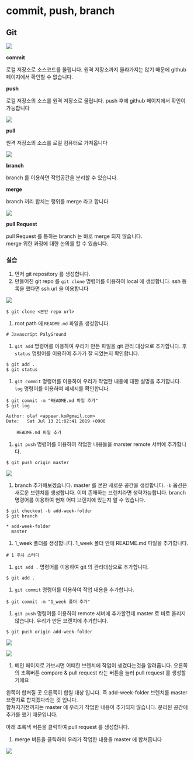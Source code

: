 # commit, push, branch

## Git

![](../../.gitbook/assets/image%20%287%29.png)





**commit**

로컬 저장소로 소스코드를 올립니다. 원격 저장소까지 올라가지는 않기 때문에 github 페이지에서 확인할 수 없습니다.

**push**

로컬 저장소의 소스를 원격 저장소로 올립니다. push 후에 github 페이지에서 확인이 가능합니다

![](../../.gitbook/assets/image%20%2824%29.png)

**pull**

원격 저장소의 소스를 로컬 컴퓨터로 가져옵니다

![](../../.gitbook/assets/image%20%2818%29.png)



**branch**

branch 를 이용하면 작업공간을 분리할 수 있습니다.

**merge**

branch 끼리 합치는 행위를 merge 라고 합니다

![](../../.gitbook/assets/image%20%281%29.png)

**pull Request**

pull Request 를 통하는 branch 는 바로 merge 되지 않습니다.  
merge 위한 과정에 대한 논의를 할 수 있습니다.

### 실습

1. 먼저 git repository 를 생성합니다.
2. 만들어진 git repo 를 `git clone` 명령어를 이용하여 local 에 생성합니다. ssh 등록을 했다면 ssh url 을 이용합니다

![](../../.gitbook/assets/image%20%288%29.png)

```text
$ git clone <본인 repo url>
```

1. root path 에 `README.md` 파일을 생성합니다.

```text
# Javascript PalyGround
```

1. `git add` 명령어를 이용하여 우리가 만든 파일을 git 관리 대상으로 추가합니다. 후 `status` 명령어를 이용하여 추가가 잘 되었는지 확인합니다.

```text
$ git add .
$ git status 
```

1. `git commit` 명령어를 이용하여 우리가 작업한 내용에 대한 설명을 추가합니다. `log` 명령어를 이용하여 메세지를 확인합니다.

```text
$ git commit -m "README.md 파일 추가"
$ git log 
```

```text
Author: olaf <appear.ko@gmail.com>
Date:   Sat Jul 13 21:02:41 2019 +0900

    README.md 파일 추가
```

1. `git push` 명령어를 이용하여 작업한 내용들을 marster remote 서버에 추가합니다.

```text
$ git push origin master
```

![](../../.gitbook/assets/image%20%2820%29.png)

1. branch 추가해보겠습니다. master 를 본딴 새로운 공간을 생성합니다. `-b` 옵션은 새로운 브렌치를 생성합니다. 이미 존재하는 브렌치라면 생략가능합니다. branch 명령어를 이용하여 현재 어디 브렌치에 있는지 알 수 있습니다.

```text
$ git checkout -b add-week-folder
$ git branch
```

```text
* add-week-folder
  master
```

1. 1\_week 폴더를 생성합니다. 1\_week 폴더 안에 README.md 파일을 추가합니다.

```text
# 1 주차 스터디
```

1. `git add .` 명령어를 이용하여 git 의 관리대상으로 추가합니다.

```text
$ git add .
```

1. `git commit` 명령어를 이용하여 작업 내용을 추가합니다.

```text
$ git commit -m "1_week 폴더 추가"
```

1. `git push` 명령어를 이용하여 remote 서버에 추가할건데 master 로 바로 올리지 않습니다. 우리가 만든 브렌치에 추가합니다.

```text
$ git push origin add-week-folder
```

![](../../.gitbook/assets/image%20%2811%29.png)



![](../../.gitbook/assets/image%20%2810%29.png)

1. 메인 페이지로 가보시면 어떠한 브렌치에 작업이 생겼다는것을 알려줍니다. 오른쪽의 초록버튼 compare & pull request 라는 버튼을 눌러 pull request 를 생성할거에요



왼쪽이 합쳐질 곳 오른쪽이 합칠 대상 입니다. 즉 add-week-folder 브렌치를 master 브렌치로 합치겠다라는 것 입니다.  
합쳐지기전까지는 master 에 우리가 작업한 내용이 추가되지 않습니다. 분리된 공간에 추가를 했기 때문입니다.

아래 초록색 버튼을 클릭하여 pull request 를 생성합니다.

1. merge 버튼을 클릭하여 우리가 작업한 내용을 master 에 합쳐줍니다

![](../../.gitbook/assets/image%20%2813%29.png)

